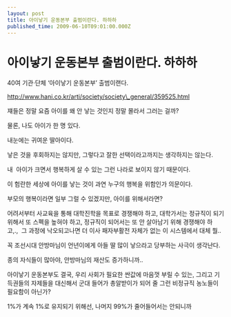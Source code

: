 ```yaml
---
layout: post
title: 아이낳기 운동본부 출범이란다. 하하하
published_time: 2009-06-10T09:01:00.000Z
---
```


# 아이낳기 운동본부 출범이란다. 하하하


40여 기관·단체 ‘아이낳기 운동본부’ 출범이랜다.

http://www.hani.co.kr/arti/society/society\_general/359525.html

쟤들은 정말 요즘 아이를 왜 안 낳는 것인지 정말 몰라서 그러는 걸까?

물론, 나도 아이가 한 명 있다.

내눈에는 귀여운 딸아이다.

낳은 것을 후회하지는 않지만, 그렇다고 잘한 선택이라고까지는 생각하지는 않는다.

내  아이가 크면서 행복하게 살 수 있는 그런 나라로 보이지 않기 때문이다.

이 험란한 세상에 아이를 낳는 것이 과연 누구의 행복을 위함인가 의문이다.

부모의 행복이라면 일부 그럴 수 있겠지만, 아이를 위해서라면?

어려서부터 사교육을 통해 대학진학을 목표로 경쟁해야 하고, 대학가서는 정규직이 되기 위해서 또 스펙을 높혀야 하고, 정규직이 되어서는 또 안 살아남기 위해 경쟁해야 하고,.,  그 과정에 낙오되고나면 더 이사 패자부활전 자체가 없는 이 시스템에서 대체 뭘..

꼭 조선시대 안방마님이 언년이에게 아들 딸 많이 낳으라고 당부하는 사극이 생각난다.

종의 자식들이 많아야, 안방마님의 재산도 증가하니까..

아이낳기 운동본부도 결국, 우리 사회가 필요한 싼값에 마음껏 부릴 수 있는, 그리고 기득권들의 자제들을 대신해서 군대 들어가 총알받이가 되어 줄 그런 비정규직 농노들이 필요함이 아닌가?

1%가 계속 1%로 유지되기 위해선, 나머지 99%가 줄어들어서는 안되니까

